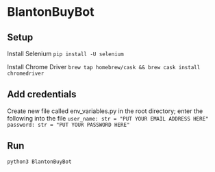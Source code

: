 # BlantonBuyBot

## Setup

Install Selenium
`pip install -U selenium`

Install Chrome Driver
`brew tap homebrew/cask && brew cask install chromedriver`

## Add credentials
Create new file called env_variables.py in the root directory; enter the following into the file
`user_name: str = "PUT YOUR EMAIL ADDRESS HERE"
password: str = "PUT YOUR PASSWORD HERE"`

## Run
`python3 BlantonBuyBot`
